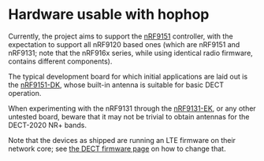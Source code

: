 # Hardware usable with hophop

Currently, the project aims to support the [nRF9151](https://www.nordicsemi.com/Products/nRF9151) controller,
with the expectation to support all nRF9120 based ones
(which are nRF9151 and nRF9131;
note that the nRF916x series, while using identical radio firmware, contains different components).

The typical development board for which initial applications are laid out
is the [nRF9151-DK](https://www.nordicsemi.com/Products/Development-hardware/nRF9151-DK),
whose built-in antenna is suitable for basic DECT operation.

When experimenting with the nRF9131 through the [nRF9131-EK](https://docs.nordicsemi.com/bundle/ncs-latest/page/zephyr/boards/nordic/nrf9131ek/doc/index.html),
or any other untested board,
beware that it may not be trivial to obtain antennas for the DECT-2020 NR+ bands.

Note that the devices as shipped are running an LTE firmware on their network core;
see [the DECT firmware page](./dect-firmware.md) on how to change that.
